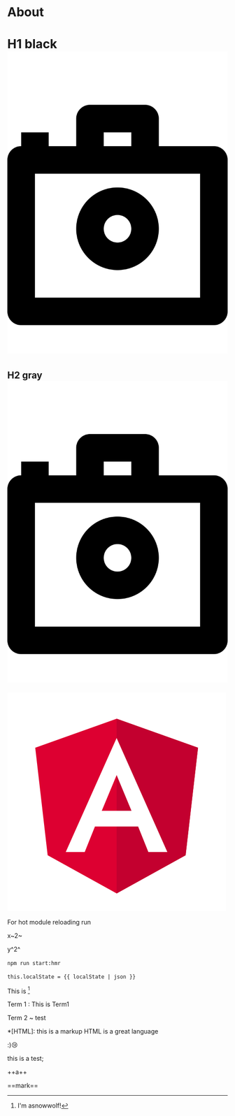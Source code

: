 # About
 
# H1 black ![Icon](../_common/images/icons/camera.svg)

## H2 gray ![Icon](../_common/images/icons/camera.svg)

![Logo](../_common/images/angular.svg)

For hot module reloading run

x~2~

y^2^

`npm run start:hmr`


`this.localState = {{ localState | json }}`

This is [^me]

[^me]: I'm asnowwolf!

Term 1
:  This is Term1

Term 2
   ~ test
   
*[HTML]: this is a markup
HTML is a great language

:):cry:


this is a test;

++a++

==mark==